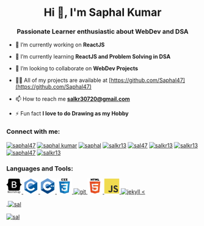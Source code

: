 <h1 align="center">Hi 👋, I'm Saphal Kumar</h1>
<h3 align="center">Passionate Learner enthusiastic about WebDev and DSA</h3>



- 🔭 I’m currently working on **ReactJS**

- 🌱 I’m currently learning **ReactJS and Problem Solving in DSA**

- 👯 I’m looking to collaborate on **WebDev Projects**

- 👨‍💻 All of my projects are available at [https://github.com/Saphal47](https://github.com/Saphal47)

- 📫 How to reach me **salkr30720@gmail.com**

- ⚡ Fun fact **I love to do Drawing as my Hobby**

<h3 align="left">Connect with me:</h3>
<p align="left">
<a href="https://twitter.com/saphal47" target="blank"><img align="center" src="https://raw.githubusercontent.com/rahuldkjain/github-profile-readme-generator/master/src/images/icons/Social/twitter.svg" alt="saphal47" height="30" width="40" /></a>
<a href="https://linkedin.com/in/saphal kumar" target="blank"><img align="center" src="https://raw.githubusercontent.com/rahuldkjain/github-profile-readme-generator/master/src/images/icons/Social/linked-in-alt.svg" alt="saphal kumar" height="30" width="40" /></a>
<a href="https://stackoverflow.com/users/saphal" target="blank"><img align="center" src="https://raw.githubusercontent.com/rahuldkjain/github-profile-readme-generator/master/src/images/icons/Social/stack-overflow.svg" alt="saphal" height="30" width="40" /></a>
<a href="https://instagram.com/salkr13" target="blank"><img align="center" src="https://raw.githubusercontent.com/rahuldkjain/github-profile-readme-generator/master/src/images/icons/Social/instagram.svg" alt="salkr13" height="30" width="40" /></a>
<a href="https://www.codechef.com/users/sal47" target="blank"><img align="center" src="https://cdn.jsdelivr.net/npm/simple-icons@3.1.0/icons/codechef.svg" alt="sal47" height="30" width="40" /></a>
<a href="https://www.hackerrank.com/salkr13" target="blank"><img align="center" src="https://raw.githubusercontent.com/rahuldkjain/github-profile-readme-generator/master/src/images/icons/Social/hackerrank.svg" alt="salkr13" height="30" width="40" /></a>
<a href="https://codeforces.com/profile/salkr13" target="blank"><img align="center" src="https://raw.githubusercontent.com/rahuldkjain/github-profile-readme-generator/master/src/images/icons/Social/codeforces.svg" alt="salkr13" height="30" width="40" /></a>
<a href="https://www.leetcode.com/saphal47" target="blank"><img align="center" src="https://raw.githubusercontent.com/rahuldkjain/github-profile-readme-generator/master/src/images/icons/Social/leet-code.svg" alt="saphal47" height="30" width="40" /></a>
<a href="https://auth.geeksforgeeks.org/user/salkr13" target="blank"><img align="center" src="https://raw.githubusercontent.com/rahuldkjain/github-profile-readme-generator/master/src/images/icons/Social/geeks-for-geeks.svg" alt="salkr13" height="30" width="40" /></a>
</p>

<h3 align="left">Languages and Tools:</h3>
<p align="left"> <a href="https://getbootstrap.com" target="_blank" rel="noreferrer"> <img src="https://raw.githubusercontent.com/devicons/devicon/master/icons/bootstrap/bootstrap-plain-wordmark.svg" alt="bootstrap" width="40" height="40"/> </a> <a href="https://www.cprogramming.com/" target="_blank" rel="noreferrer"> <img src="https://raw.githubusercontent.com/devicons/devicon/master/icons/c/c-original.svg" alt="c" width="40" height="40"/> </a> <a href="https://www.w3schools.com/cpp/" target="_blank" rel="noreferrer"> <img src="https://raw.githubusercontent.com/devicons/devicon/master/icons/cplusplus/cplusplus-original.svg" alt="cplusplus" width="40" height="40"/> </a> <a href="https://www.w3schools.com/css/" target="_blank" rel="noreferrer"> <img src="https://raw.githubusercontent.com/devicons/devicon/master/icons/css3/css3-original-wordmark.svg" alt="css3" width="40" height="40"/> </a> <a href="https://git-scm.com/" target="_blank" rel="noreferrer"> <img src="https://www.vectorlogo.zone/logos/git-scm/git-scm-icon.svg" alt="git" width="40" height="40"/> </a> <a href="https://www.w3.org/html/" target="_blank" rel="noreferrer"> <img src="https://raw.githubusercontent.com/devicons/devicon/master/icons/html5/html5-original-wordmark.svg" alt="html5" width="40" height="40"/> </a> <a href="https://developer.mozilla.org/en-US/docs/Web/JavaScript" target="_blank" rel="noreferrer"> <img src="https://raw.githubusercontent.com/devicons/devicon/master/icons/javascript/javascript-original.svg" alt="javascript" width="40" height="40"/> </a> <a href="https://jekyllrb.com/" target="_blank" rel="noreferrer"> <img src="https://www.vectorlogo.zone/logos/jekyllrb/jekyllrb-icon.svg" alt="jekyll" width="40" height="40"/> </a> <a href="https://pandas.pydata.org/" target="_blank" rel="noreferrer"> <

<p>&nbsp;<img align="center" src="https://github-readme-stats.vercel.app/api?username=sal&show_icons=true&locale=en" alt="sal" /></p>

<p><img align="center" src="https://github-readme-streak-stats.herokuapp.com/?user=sal&" alt="sal" /></p>

